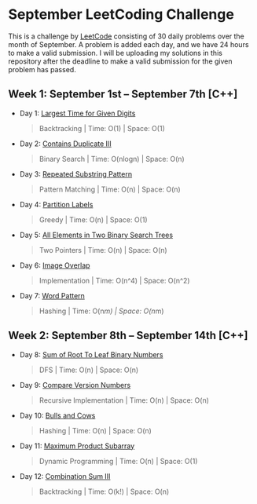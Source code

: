 # September LeetCoding Challenge

This is a challenge by [LeetCode](https://leetcode.com/explore/featured/card/september-leetcoding-challenge/) consisting of 30 daily problems over the month of September. A problem is added each day, and we have 24 hours to make a valid submission. I will be uploading my solutions in this repository after the deadline to make a valid submission for the given problem has passed.


## Week 1: September 1st – September 7th [C++]

* Day 1: [Largest Time for Given Digits](https://leetcode.com/explore/featured/card/september-leetcoding-challenge/554/week-1-september-1st-september-7th/3445/)

    > Backtracking | 
    > Time: O(1) |
    > Space: O(1)

* Day 2: [Contains Duplicate III](https://leetcode.com/explore/featured/card/september-leetcoding-challenge/554/week-1-september-1st-september-7th/3446/)

    > Binary Search | 
    > Time: O(nlogn) |
    > Space: O(n)

* Day 3: [Repeated Substring Pattern](https://leetcode.com/explore/featured/card/september-leetcoding-challenge/554/week-1-september-1st-september-7th/3447/)

    > Pattern Matching | 
    > Time: O(n) |
    > Space: O(n)

* Day 4: [Partition Labels](https://leetcode.com/explore/featured/card/september-leetcoding-challenge/554/week-1-september-1st-september-7th/3448/)

    > Greedy | 
    > Time: O(n) |
    > Space: O(1)

* Day 5: [All Elements in Two Binary Search Trees](https://leetcode.com/explore/featured/card/september-leetcoding-challenge/554/week-1-september-1st-september-7th/3449/)

    > Two Pointers |
    > Time: O(n) |
    > Space: O(n)

* Day 6: [Image Overlap](https://leetcode.com/explore/featured/card/september-leetcoding-challenge/554/week-1-september-1st-september-7th/3449/)

    > Implementation |
    > Time: O(n^4) |
    > Space: O(n^2)

* Day 7: [Word Pattern](https://leetcode.com/explore/featured/card/september-leetcoding-challenge/554/week-1-september-1st-september-7th/3450/)

    > Hashing |
    > Time: O(n*m) |
    > Space: O(n*m)


## Week 2: September 8th – September 14th [C++]

* Day 8: [Sum of Root To Leaf Binary Numbers](https://leetcode.com/explore/featured/card/september-leetcoding-challenge/555/week-2-september-8th-september-14th/3453/)

    > DFS |
    > Time: O(n) |
    > Space: O(n)

* Day 9: [Compare Version Numbers](https://leetcode.com/explore/featured/card/september-leetcoding-challenge/555/week-2-september-8th-september-14th/3454/)

    > Recursive Implementation |
    > Time: O(n) |
    > Space: O(n)

* Day 10: [Bulls and Cows](https://leetcode.com/explore/featured/card/september-leetcoding-challenge/555/week-2-september-8th-september-14th/3455/)

    > Hashing |
    > Time: O(n) |
    > Space: O(n)

* Day 11: [Maximum Product Subarray](https://leetcode.com/explore/featured/card/september-leetcoding-challenge/555/week-2-september-8th-september-14th/3455/)

    > Dynamic Programming |
    > Time: O(n) |
    > Space: O(1)

* Day 12: [Combination Sum III](https://leetcode.com/explore/featured/card/september-leetcoding-challenge/555/week-2-september-8th-september-14th/3456/)

    > Backtracking |
    > Time: O(k!) |
    > Space: O(n)